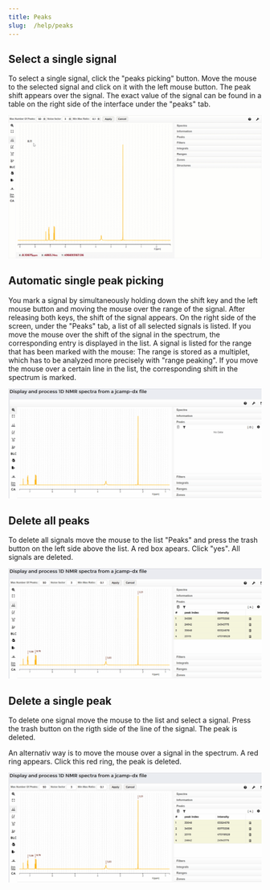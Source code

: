 ```yaml
---
title: Peaks
slug:  /help/peaks
---
```


## Select a single signal

To select a single signal, click the "peaks picking" button. Move the mouse to the selected signal and click on it with the left mouse button. The peak shift appears over the signal. The exact value of the signal can be found in a table on the right side of the interface under the "peaks" tab.

![Peaks](./img/peaks/single_peak_picking.gif)

## Automatic single peak picking

You mark a signal by simultaneously holding down the shift key and the left mouse button and moving the mouse over the range of the signal. After releasing both keys, the shift of the signal appears. On the right side of the screen, under the "Peaks" tab, a list of all selected signals is listed. If you move the mouse over the shift of the signal in the spectrum, the corresponding entry is displayed in the list. A signal is listed for the range that has been marked with the mouse: The range is stored as a multiplet, which has to be analyzed more precisely with "range peaking". If you move the mouse over a certain line in the list, the corresponding shift in the spectrum is marked.

![Peaks](./img/peaks/automatic_single_peak_picking.gif)


## Delete all peaks

To delete all signals move the mouse to the list "Peaks" and press the trash button on the left side above the list. A red box apears. Click "yes". All signals are deleted.


![Peaks](./img/peaks/delete_all_peaks.gif)

## Delete a single peak

To delete one signal move the mouse to the list and select a signal. Press the trash button on the rigth side of the line of the signal. The peak is deleted.

An alternativ way is to move the mouse over a signal in the spectrum. A red ring appears. Click this red ring, the peak is deleted.

![Peaks](./img/peaks/delete_single_peak.gif)

